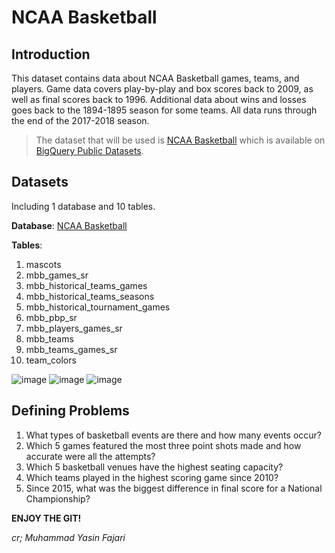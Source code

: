 # NCAA Basketball

## Introduction

This dataset contains data about NCAA Basketball games, teams, and players. Game data covers play-by-play and box scores back to 2009, as well as final scores back to 1996. Additional data about wins and losses goes back to the 1894-1895 season for some teams. All data runs through the end of the 2017-2018 season.
> The dataset that will be used is [NCAA Basketball](https://console.cloud.google.com/marketplace/details/ncaa-bb-public/ncaa-basketball?_ga=2.34573537.-1784288694.1541379221&project=alpine-biplane-366004) which is available on [BigQuery Public Datasets](https://cloud.google.com/bigquery).

## Datasets

Including 1 database and 10 tables.

**Database**: [NCAA Basketball](https://console.cloud.google.com/marketplace/details/ncaa-bb-public/ncaa-basketball?_ga=2.34573537.-1784288694.1541379221&project=alpine-biplane-366004)

**Tables**:

1. mascots
2. mbb_games_sr
3. mbb_historical_teams_games
4. mbb_historical_teams_seasons
5. mbb_historical_tournament_games
6. mbb_pbp_sr
7. mbb_players_games_sr
8. mbb_teams
9. mbb_teams_games_sr
10. team_colors


![image](https://user-images.githubusercontent.com/121071732/208568299-28a109f8-7e17-4d9c-a2b8-baa5e10be208.png)
![image](https://user-images.githubusercontent.com/121071732/208568315-a1880f16-598f-4d20-8bb1-3e1321e1fa28.png)
![image](https://user-images.githubusercontent.com/121071732/208568312-622dac9d-d3b7-4091-8d7f-4608f914ec73.png)

## Defining Problems

1. What types of basketball events are there and how many events occur?
2. Which 5 games featured the most three point shots made and how accurate were all the attempts?
3. Which 5 basketball venues have the highest seating capacity?
4. Which teams played in the highest scoring game since 2010?
5. Since 2015, what was the biggest difference in final score for a National Championship?

**ENJOY THE GIT!**

*cr; Muhammad Yasin Fajari*
